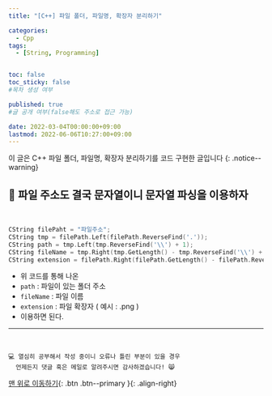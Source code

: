 ```yaml
---
title: "[C++] 파일 폴더, 파일명, 확장자 분리하기" 

categories:
  - Cpp
tags:
  - [String, Programming]


toc: false
toc_sticky: false
#목차 생성 여부

published: true
#글 공개 여부(false해도 주소로 접근 가능)

date: 2022-03-04T00:00:00+09:00
lastmod: 2022-06-06T10:27:00+09:00
---
```


이 글은 C++ 파일 폴더, 파일명, 확장자 분리하기를 코드 구현한 글입니다
{: .notice--warning}

## 📌 파일 주소도 결국 문자열이니 문자열 파싱을 이용하자

<br>

```cpp
CString filePaht = "파일주소";
CString tmp = filePath.Left(filePath.ReverseFind('.'));
CString path = tmp.Left(tmp.ReverseFind('\\') + 1);
CString fileName = tmp.Right(tmp.GetLength() - tmp.ReverseFind('\\') + 1);
CString extension = filePath.Right(filePath.GetLength() - filePath.ReverseFind('.'));
```

- 위 코드를 통해 나온
- `path` : 파일이 있는 폴더 주소
- `fileName` : 파일 이름
- `extension` : 파일 확장자 ( 예시 : .png )
- 이용하면 된다.

***
<br>

    💻 열심히 공부해서 작성 중이니 오류나 틀린 부분이 있을 경우 
      언제든지 댓글 혹은 메일로 알려주시면 감사하겠습니다! 😸

[맨 위로 이동하기](#){: .btn .btn--primary }{: .align-right}